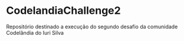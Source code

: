 # CodelandiaChallenge2
 Repositório destinado a execução do segundo desafio da comunidade Codelândia do Iuri Silva
